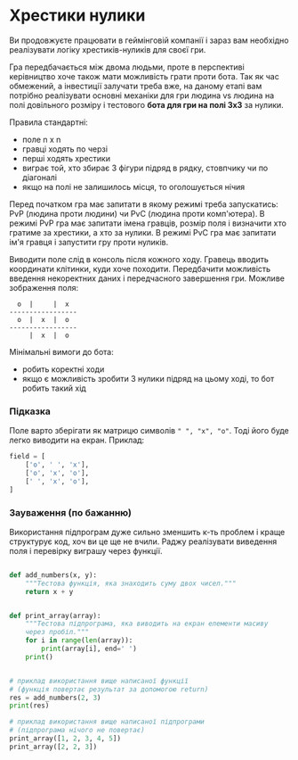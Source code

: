 # Хрестики нулики 

Ви продовжуєте працювати в геймінговій компанії і зараз вам необхідно 
реалізувати логіку хрестиків-нуликів для своєї гри. 

Гра передбачається між двома людьми, проте в перспективі керівництво 
хоче також мати можливість грати проти бота. Так як час обмежений, 
а інвестиції залучати треба вже, на даному етапі вам потрібно 
реалізувати основні механіки для гри людина vs людина на полі довільного 
розміру і тестового **бота для гри на полі 3х3** за нулики.

Правила стандартні: 
- поле n x n 
- гравці ходять по черзі
- перші ходять хрестики 
- виграє той, хто збирає 3 фігури підряд в рядку, стовпчику 
   чи по діагоналі
- якщо на полі не залишилось місця, то оголошується нічия

Перед початком гра має запитати в якому режимі треба запускатись: 
PvP (людина проти людини) чи PvC (людина проти комп'ютера). 
В режимі PvP гра має запитати імена гравців, розмір поля і визначити хто гратиме 
за хрестики, а хто за нулики. В режимі PvC гра має запитати ім'я гравця і 
запустити гру проти нуликів.

Виводити поле слід в консоль після кожного ходу. Гравець вводить 
координати клітинки, куди хоче походити. Передбачити можливість 
введення некоректних даних і передчасного завершення гри. Можливе зображення поля:

```
  o  |     |  x 
-----------------
  o  |  x  |  o  
-----------------
     |  x  |  o  
```

Мінімальні вимоги до бота: 
- робить коректні ходи 
- якщо є можливість зробити 3 нулики підряд на цьому ході, то бот робить такий хід


### Підказка

Поле варто зберігати як матрицю символів `" ", "x", "o"`. Тоді його буде легко 
виводити на екран. Приклад:

```python
field = [
    ['o', ' ', 'x'], 
    ['o', 'x', 'o'], 
    [' ', 'x', 'o'],
]
```

### Зауваження (по бажанню)

Використання підпрограм дуже сильно зменшить к-ть проблем і краще
структурує код, хоч ви це ще не вчили. Раджу реалізувати виведення 
поля і перевірку виграшу через функції.
```python

def add_numbers(x, y): 
    """Тестова функція, яка знаходить суму двох чисел."""
    return x + y 


def print_array(array): 
    """Тестова підпрограма, яка виводить на екран елементи масиву 
    через пробіл."""
    for i in range(len(array)): 
        print(array[i], end=' ')
    print()


# приклад використання вище написаної функції
# (функція повертає результат за допомогою return) 
res = add_numbers(2, 3)
print(res)

# приклад використання вище написаної підпрограми
# (підпрограма нічого не повертає)
print_array([1, 2, 3, 4, 5])
print_array([2, 2, 3])
```
